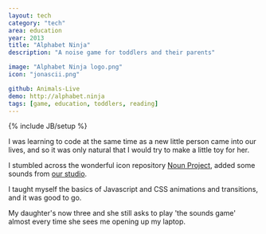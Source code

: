 ```yaml
---
layout: tech
category: "tech"
area: education
year: 2013
title: "Alphabet Ninja"
description: "A noise game for toddlers and their parents"

image: "Alphabet Ninja logo.png"
icon: "jonascii.png"

github: Animals-Live
demo: http://alphabet.ninja
tags: [game, education, toddlers, reading]
---
```

{% include JB/setup %}

I was learning to code at the same time as a new little person came into our lives, and so it was only natural that I would try to make a little toy for her.

I stumbled across the wonderful icon repository <a href="http://thenounproject.com">Noun Project</a>, added some sounds from <a href="http://landfmusic.com">our studio</a>.

I taught myself the basics of Javascript and CSS animations and transitions, and it was good to go.

My daughter's now three and she still asks to play 'the sounds game' almost every time she sees me opening up my laptop. 


